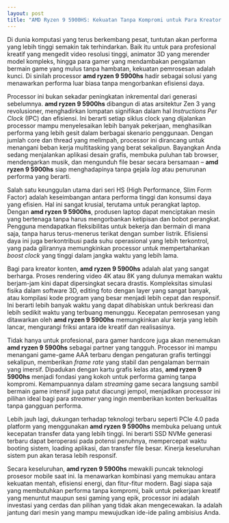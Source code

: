 ```yaml
---
layout: post
title: "AMD Ryzen 9 5900HS: Kekuatan Tanpa Kompromi untuk Para Kreator dan Gamer"
---
```


Di dunia komputasi yang terus berkembang pesat, tuntutan akan performa yang lebih tinggi semakin tak terhindarkan. Baik itu untuk para profesional kreatif yang mengedit video resolusi tinggi, animator 3D yang merender model kompleks, hingga para gamer yang mendambakan pengalaman bermain game yang mulus tanpa hambatan, kekuatan pemrosesan adalah kunci. Di sinilah processor **amd ryzen 9 5900hs** hadir sebagai solusi yang menawarkan performa luar biasa tanpa mengorbankan efisiensi daya.

Processor ini bukan sekadar peningkatan inkremental dari generasi sebelumnya. **amd ryzen 9 5900hs** dibangun di atas arsitektur Zen 3 yang revolusioner, menghadirkan lompatan signifikan dalam hal *Instructions Per Clock* (IPC) dan efisiensi. Ini berarti setiap siklus clock yang dijalankan processor mampu menyelesaikan lebih banyak pekerjaan, menghasilkan performa yang lebih gesit dalam berbagai skenario penggunaan. Dengan jumlah core dan thread yang melimpah, processor ini dirancang untuk menangani beban kerja multitasking yang berat sekalipun. Bayangkan Anda sedang menjalankan aplikasi desain grafis, membuka puluhan tab browser, mendengarkan musik, dan mengunduh file besar secara bersamaan – **amd ryzen 9 5900hs** siap menghadapinya tanpa gejala *lag* atau penurunan performa yang berarti.

Salah satu keunggulan utama dari seri HS (High Performance, Slim Form Factor) adalah keseimbangan antara performa tinggi dan konsumsi daya yang efisien. Hal ini sangat krusial, terutama untuk perangkat laptop. Dengan **amd ryzen 9 5900hs**, produsen laptop dapat menciptakan mesin yang bertenaga tanpa harus mengorbankan ketipisan dan bobot perangkat. Pengguna mendapatkan fleksibilitas untuk bekerja dan bermain di mana saja, tanpa harus terus-menerus terikat dengan sumber listrik. Efisiensi daya ini juga berkontribusi pada suhu operasional yang lebih terkontrol, yang pada gilirannya memungkinkan processor untuk mempertahankan *boost clock* yang tinggi dalam jangka waktu yang lebih lama.

Bagi para kreator konten, **amd ryzen 9 5900hs** adalah alat yang sangat berharga. Proses rendering video 4K atau 8K yang dulunya memakan waktu berjam-jam kini dapat dipersingkat secara drastis. Kompleksitas simulasi fisika dalam software 3D, editing foto dengan layer yang sangat banyak, atau kompilasi kode program yang besar menjadi lebih cepat dan responsif. Ini berarti lebih banyak waktu yang dapat dihabiskan untuk berkreasi dan lebih sedikit waktu yang terbuang menunggu. Kecepatan pemrosesan yang ditawarkan oleh **amd ryzen 9 5900hs** memungkinkan alur kerja yang lebih lancar, mengurangi friksi antara ide kreatif dan realisasinya.

Tidak hanya untuk profesional, para gamer hardcore juga akan menemukan **amd ryzen 9 5900hs** sebagai partner yang tangguh. Processor ini mampu menangani game-game AAA terbaru dengan pengaturan grafis tertinggi sekalipun, memberikan *frame rate* yang stabil dan pengalaman bermain yang imersif. Dipadukan dengan kartu grafis kelas atas, **amd ryzen 9 5900hs** menjadi fondasi yang kokoh untuk performa gaming tanpa kompromi. Kemampuannya dalam *streaming* game secara langsung sambil bermain game intensif juga patut diacungi jempol, menjadikan processor ini pilihan ideal bagi para *streamer* yang ingin memberikan konten berkualitas tanpa gangguan performa.

Lebih jauh lagi, dukungan terhadap teknologi terbaru seperti PCIe 4.0 pada platform yang menggunakan **amd ryzen 9 5900hs** membuka peluang untuk kecepatan transfer data yang lebih tinggi. Ini berarti SSD NVMe generasi terbaru dapat beroperasi pada potensi penuhnya, mempercepat waktu booting sistem, loading aplikasi, dan transfer file besar. Kinerja keseluruhan sistem pun akan terasa lebih responsif.

Secara keseluruhan, **amd ryzen 9 5900hs** mewakili puncak teknologi prosesor mobile saat ini. Ia menawarkan kombinasi yang memukau antara kekuatan mentah, efisiensi energi, dan fitur-fitur modern. Bagi siapa saja yang membutuhkan performa tanpa kompromi, baik untuk pekerjaan kreatif yang menuntut maupun sesi gaming yang epik, processor ini adalah investasi yang cerdas dan pilihan yang tidak akan mengecewakan. Ia adalah jantung dari mesin yang mampu mewujudkan ide-ide paling ambisius Anda.
